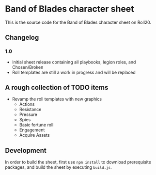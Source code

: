 # Band of Blades character sheet

This is the source code for the Band of Blades character sheet on Roll20.

## Changelog

### 1.0

* Initial sheet release containing all playbooks, legion roles, and
  Chosen/Broken
* Roll templates are still a work in progress and will be replaced

## A rough collection of TODO items

* Revamp the roll templates with new graphics
  * Actions
  * Resistance
  * Pressure
  * Spies
  * Basic fortune roll
  * Engagement
  * Acquire Assets

## Development

In order to build the sheet, first use `npm install` to download prerequisite
packages, and build the sheet by executing `build.js`.
